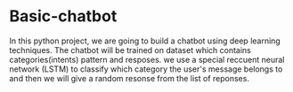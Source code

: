 # Basic-chatbot
In this python project, we are going to build a chatbot using deep learning techniques. The chatbot will be trained on dataset which contains categories(intents) pattern and resposes. we use a special reccuent neural network (LSTM) to classify which category the user's message belongs to and then we will give a random resonse from the list of reponses.
